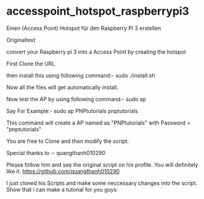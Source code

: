 # accesspoint_hotspot_raspberrypi3
Einen (Access Point) Hotspot für den Raspberry Pi 3 erstellen

Originaltext

convert your Raspberry pi 3 into a Access Point by creating the hotspot

First Clone the URL

then install this using following command:- sudo ./install.sh

Now all the files will get automatically install.

Now test the AP by using following command:- sudo ap

Say For Example:- sudo ap PNPtutorials pnptutorials

This command will create a AP named as "PNPtutorials" with Password = "pnptutorials"

You are free to Clone and then modify the script.

Special thanks to :- quangthanh010290

Please follow him and see the original script on his profile. You will definitely like it. https://github.com/quangthanh010290

I just cloned his Scripts and make some neccessary changes into the script. Show that i can make a tutorial for you guys.
